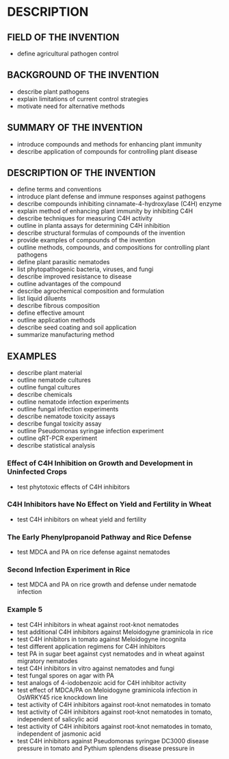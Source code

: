 # DESCRIPTION

## FIELD OF THE INVENTION

- define agricultural pathogen control

## BACKGROUND OF THE INVENTION

- describe plant pathogens
- explain limitations of current control strategies
- motivate need for alternative methods

## SUMMARY OF THE INVENTION

- introduce compounds and methods for enhancing plant immunity
- describe application of compounds for controlling plant disease

## DESCRIPTION OF THE INVENTION

- define terms and conventions
- introduce plant defense and immune responses against pathogens
- describe compounds inhibiting cinnamate-4-hydroxylase (C4H) enzyme
- explain method of enhancing plant immunity by inhibiting C4H
- describe techniques for measuring C4H activity
- outline in planta assays for determining C4H inhibition
- describe structural formulas of compounds of the invention
- provide examples of compounds of the invention
- outline methods, compounds, and compositions for controlling plant pathogens
- define plant parasitic nematodes
- list phytopathogenic bacteria, viruses, and fungi
- describe improved resistance to disease
- outline advantages of the compound
- describe agrochemical composition and formulation
- list liquid diluents
- describe fibrous composition
- define effective amount
- outline application methods
- describe seed coating and soil application
- summarize manufacturing method

## EXAMPLES

- describe plant material
- outline nematode cultures
- outline fungal cultures
- describe chemicals
- outline nematode infection experiments
- outline fungal infection experiments
- describe nematode toxicity assays
- describe fungal toxicity assay
- outline Pseudomonas syringae infection experiment
- outline qRT-PCR experiment
- describe statistical analysis

### Effect of C4H Inhibition on Growth and Development in Uninfected Crops

- test phytotoxic effects of C4H inhibitors

### C4H Inhibitors have No Effect on Yield and Fertility in Wheat

- test C4H inhibitors on wheat yield and fertility

### The Early Phenylpropanoid Pathway and Rice Defense

- test MDCA and PA on rice defense against nematodes

### Second Infection Experiment in Rice

- test MDCA and PA on rice growth and defense under nematode infection

### Example 5

- test C4H inhibitors in wheat against root-knot nematodes
- test additional C4H inhibitors against Meloidogyne graminicola in rice
- test C4H inhibitors in tomato against Meloidogyne incognita
- test different application regimens for C4H inhibitors
- test PA in sugar beet against cyst nematodes and in wheat against migratory nematodes
- test C4H inhibitors in vitro against nematodes and fungi
- test fungal spores on agar with PA
- test analogs of 4-iodobenzoic acid for C4H inhibitor activity
- test effect of MDCA/PA on Meloidogyne graminicola infection in OsWRKY45 rice knockdown line
- test activity of C4H inhibitors against root-knot nematodes in tomato
- test activity of C4H inhibitors against root-knot nematodes in tomato, independent of salicylic acid
- test activity of C4H inhibitors against root-knot nematodes in tomato, independent of jasmonic acid
- test C4H inhibitors against Pseudomonas syringae DC3000 disease pressure in tomato and Pythium splendens disease pressure in

